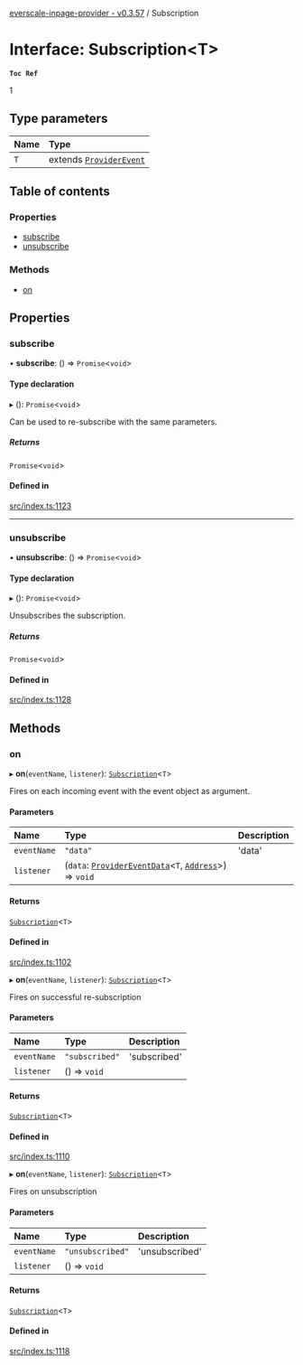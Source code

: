 [everscale-inpage-provider - v0.3.57](../README.md) / Subscription

# Interface: Subscription<T\>

**`Toc Ref`**

1

## Type parameters

| Name | Type                                                  |
| :--- | :---------------------------------------------------- |
| `T`  | extends [`ProviderEvent`](../README.md#providerevent) |

## Table of contents

### Properties

- [subscribe](Subscription.md#subscribe)
- [unsubscribe](Subscription.md#unsubscribe)

### Methods

- [on](Subscription.md#on)

## Properties

### subscribe

• **subscribe**: () => `Promise`<`void`\>

#### Type declaration

▸ (): `Promise`<`void`\>

Can be used to re-subscribe with the same parameters.

##### Returns

`Promise`<`void`\>

#### Defined in

[src/index.ts:1123](https://github.com/Broxus/everscale-inpage-provider/blob/14e397c/src/index.ts#L1123)

---

### unsubscribe

• **unsubscribe**: () => `Promise`<`void`\>

#### Type declaration

▸ (): `Promise`<`void`\>

Unsubscribes the subscription.

##### Returns

`Promise`<`void`\>

#### Defined in

[src/index.ts:1128](https://github.com/Broxus/everscale-inpage-provider/blob/14e397c/src/index.ts#L1128)

## Methods

### on

▸ **on**(`eventName`, `listener`): [`Subscription`](Subscription.md)<`T`\>

Fires on each incoming event with the event object as argument.

#### Parameters

| Name        | Type                                                                                                                | Description |
| :---------- | :------------------------------------------------------------------------------------------------------------------ | :---------- |
| `eventName` | `"data"`                                                                                                            | 'data'      |
| `listener`  | (`data`: [`ProviderEventData`](../README.md#providereventdata)<`T`, [`Address`](../classes/Address.md)\>) => `void` |             |

#### Returns

[`Subscription`](Subscription.md)<`T`\>

#### Defined in

[src/index.ts:1102](https://github.com/Broxus/everscale-inpage-provider/blob/14e397c/src/index.ts#L1102)

▸ **on**(`eventName`, `listener`): [`Subscription`](Subscription.md)<`T`\>

Fires on successful re-subscription

#### Parameters

| Name        | Type           | Description  |
| :---------- | :------------- | :----------- |
| `eventName` | `"subscribed"` | 'subscribed' |
| `listener`  | () => `void`   |              |

#### Returns

[`Subscription`](Subscription.md)<`T`\>

#### Defined in

[src/index.ts:1110](https://github.com/Broxus/everscale-inpage-provider/blob/14e397c/src/index.ts#L1110)

▸ **on**(`eventName`, `listener`): [`Subscription`](Subscription.md)<`T`\>

Fires on unsubscription

#### Parameters

| Name        | Type             | Description    |
| :---------- | :--------------- | :------------- |
| `eventName` | `"unsubscribed"` | 'unsubscribed' |
| `listener`  | () => `void`     |                |

#### Returns

[`Subscription`](Subscription.md)<`T`\>

#### Defined in

[src/index.ts:1118](https://github.com/Broxus/everscale-inpage-provider/blob/14e397c/src/index.ts#L1118)
